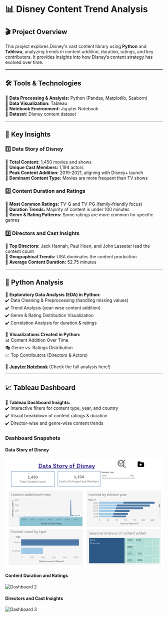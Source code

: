 # 📊 Disney Content Trend Analysis  

## 🎬 Project Overview  
This project explores Disney's vast content library using **Python** and **Tableau**, analyzing trends in content addition, duration, ratings, and key contributors. It provides insights into how Disney’s content strategy has evolved over time.  

---

## 🛠️ Tools & Technologies  
🔹 **Data Processing & Analysis:** Python (Pandas, Matplotlib, Seaborn)  
🔹 **Data Visualization:** Tableau  
🔹 **Notebook Environment:** Jupyter Notebook  
🔹 **Dataset:** Disney content dataset  

---

## 📌 Key Insights  

### **1️⃣ Data Story of Disney**  
📌 **Total Content:** 1,450 movies and shows  
📌 **Unique Cast Members:** 1,194 actors  
📌 **Peak Content Addition:** 2019-2021, aligning with Disney+ launch  
📌 **Dominant Content Type:** Movies are more frequent than TV shows  

### **2️⃣ Content Duration and Ratings**  
📌 **Most Common Ratings:** TV-G and TV-PG (family-friendly focus)  
📌 **Duration Trends:** Majority of content is under 100 minutes  
📌 **Genre & Rating Patterns:** Some ratings are more common for specific genres  

### **3️⃣ Directors and Cast Insights**  
📌 **Top Directors:** Jack Hannah, Paul Hoen, and John Lasseter lead the content count  
📌 **Geographical Trends:** USA dominates the content production  
📌 **Average Content Duration:** 52.75 minutes  

---

## 🐍 Python Analysis  

📌 **Exploratory Data Analysis (EDA) in Python:**  
✔️ Data Cleaning & Preprocessing (handling missing values)  
✔️ Trend Analysis (year-wise content addition)  
✔️ Genre & Rating Distribution Visualization  
✔️ Correlation Analysis for duration & ratings  

📌 **Visualizations Created in Python:**  
📊 Content Addition Over Time  
🎭 Genre vs. Ratings Distribution  
📈 Top Contributors (Directors & Actors)  

🔗 **[Jupyter Notebook](./Disney_Content_Trend_Analysis.ipynb)** (Check the full analysis here!)  

---

## 📈 Tableau Dashboard  

📌 **Tableau Dashboard Insights:**  
✔️ Interactive filters for content type, year, and country  
✔️ Visual breakdown of content ratings & duration  
✔️ Director-wise and genre-wise content trends  

### **Dashboard Snapshots**  
#### **Data Story of Disney**  
![Dashboard 1](https://github.com/Meghana157/Data-Story-of-Disney/blob/main/dashboard/Disney_dashboard1.png)  

#### **Content Duration and Ratings**  
![Dashboard 2](./path_to_image2.png)  

#### **Directors and Cast Insights**  
![Dashboard 3](./path_to_image3.png)  
